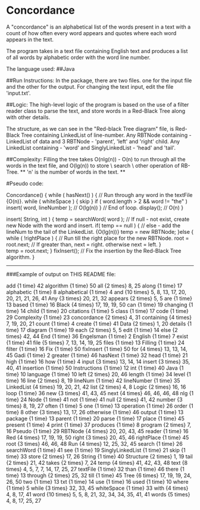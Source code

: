 # Concordance
A "concordance" is an alphabetical list of the words present in a text with a count of how 
often every word appears and quotes where each word appears in the text.

The program takes in a text file containing English text
and produces a list of all words by alphabetic order with the word line number.

The language used: ##Java

##Run Instructions: 
In the package, there are two files. one for the input file and the other for the output.
For changing the text input, edit the file 'input.txt'.

##Logic: The high-level logic of the program is based on the use of a filter reader
class to parse the text, and store words in a Red-Black Tree along with other details.

The structure, as we can see in the "Red-black Tree diagram" file, is  Red-Black Tree containing LinkedList of line-number.
Any RBTNode containing - LinkedList of data and 3 RBTNode - 'parent', 'left' and 'right' child.
Any LinkedList containing - 'word' and SinglyLinkedList - 'head' and 'tail'.

##Complexity:
Filling the tree takes O(nlg(n)) - 
O(n) to run through all the words in the text file, 
and O(lg(n)) to store \ search \ other operation of RB-Tree.
** 'n' is the number of words in the text. **

#Pseudo code:

Concordance() {
	while ( hasNext() ) {				 // Run through any word in the textFile {O(n)}.
		while ( whiteSpace ) { skip }
		if  ( word.length > 2 && word != "the" ) 
			insert( word, lineNumber );	// O(lg(n))
	} 					// End of loop.
	display();					// O(n)
}

insert( String, int ) {
	temp = searchWord( word );  		// If null - not exist, create new Node with the word and insert. 
	if( temp == null ) {				// else - add the lineNum to the tail of the LinkedList. {O(lg(n))}
		temp = new RBTNode;
	}else {
		while ( !rightPlace ) {		// Run till the right place for the new RBTNode.
			root = root.next;		// If greater than, next = right. otherwise next = left.
		}				
		temp = root.next;
	}
	fixInsert(); 				// Fix the insertion by the Red-Black Tree algorithm.
}

---------------------------------------------------------------------------------------------------------------------------------------------------------------------	

###Example of output on THIS README file:

add {1 time} 42
algorithm {1 time} 50
all {2 times} 8, 25
along {1 time} 17
alphabetic {1 time} 8
alphabetical {1 time} 4
and {10 times} 5, 8, 13, 17, 20, 20, 21, 21, 26, 41
Any {3 times} 20, 21, 32
appears {2 times} 5, 5
are {1 time} 13
based {1 time} 16
Black {4 times} 17, 19, 19, 50
can {1 time} 19
changing {1 time} 14
child {1 time} 20
citations {1 time} 5
class {1 time} 17
code {1 time} 29
Complexity {1 time} 23
concordance {2 times} 4, 31
containing {4 times} 7, 19, 20, 21
count {1 time} 4
create {1 time} 41
Data {2 times} 1, 20
details {1 time} 17
diagram {1 time} 19
each {2 times} 5, 5
edit {1 time} 14
else {2 times} 42, 44
End {1 time} 36
Engelsman {1 time} 2
English {1 time} 7
exist {1 time} 41
file {5 times} 7, 13, 14, 19, 25
files {1 time} 13
Filling {1 time} 24
filter {1 time} 16
Fix {1 time} 50
fixInsert {1 time} 50
for {4 times} 13, 13, 14, 45
Gadi {1 time} 2
greater {1 time} 46
hasNext {1 time} 32
head {1 time} 21
high {1 time} 16
how {1 time} 4
input {3 times} 13, 14, 14
insert {3 times} 35, 40, 41
insertion {1 time} 50
Instructions {1 time} 12
int {1 time} 40
Java {1 time} 10
language {1 time} 10
left {2 times} 20, 46
length {1 time} 34
level {1 time} 16
line {2 times} 8, 19
lineNum {1 time} 42
lineNumber {1 time} 35
LinkedList {4 times} 19, 20, 21, 42
list {2 times} 4, 8
Logic {2 times} 16, 16
loop {1 time} 36
new {3 times} 41, 43, 45
next {4 times} 46, 46, 46, 48
nlg {1 time} 24
Node {1 time} 41
not {1 time} 41
null {2 times} 41, 42
number {3 times} 8, 19, 27
often {1 time} 5
one {1 time} 13
operation {1 time} 26
order {1 time} 8
other {3 times} 13, 17, 26
otherwise {1 time} 46
output {1 time} 13
package {1 time} 13
parent {1 time} 20
parse {1 time} 17
place {1 time} 45
present {1 time} 4
print {1 time} 37
produces {1 time} 8
program {2 times} 7, 16
Pseudo {1 time} 29
RBTNode {4 times} 20, 20, 43, 45
reader {1 time} 16
Red {4 times} 17, 19, 19, 50
right {3 times} 20, 45, 46
rightPlace {1 time} 45
root {3 times} 46, 46, 48
Run {4 times} 12, 25, 32, 45
search {1 time} 26
searchWord {1 time} 41
see {1 time} 19
SinglyLinkedList {1 time} 21
skip {1 time} 33
store {2 times} 17, 26
String {1 time} 40
Structure {2 times} 1, 19
tail {2 times} 21, 42
takes {2 times} 7, 24
temp {4 times} 41, 42, 43, 48
text {8 times} 4, 5, 7, 7, 14, 17, 25, 27
textFile {1 time} 32
than {1 time} 46
there {1 time} 13
through {2 times} 25, 32
till {1 time} 45
Tree {6 times} 17, 19, 19, 24, 26, 50
two {1 time} 13
txt {1 time} 14
use {1 time} 16
used {1 time} 10
where {1 time} 5
while {3 times} 32, 33, 45
whiteSpace {1 time} 33
with {4 times} 4, 8, 17, 41
word {10 times} 5, 5, 8, 21, 32, 34, 34, 35, 41, 41
words {5 times} 4, 8, 17, 25, 27
